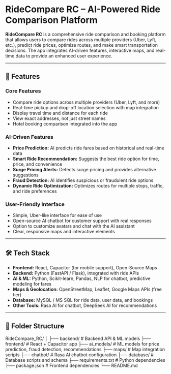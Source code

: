 # RideCompare RC – AI-Powered Ride Comparison Platform

**RideCompare RC** is a comprehensive ride comparison and booking platform that allows users to compare rides across multiple providers (Uber, Lyft, etc.), predict ride prices, optimize routes, and make smart transportation decisions. The app integrates AI-driven features, interactive maps, and real-time data to provide an enhanced user experience.

---

## 🚀 Features

### **Core Features**
- Compare ride options across multiple providers (Uber, Lyft, and more)  
- Real-time pickup and drop-off location selection with map integration  
- Display travel time and distance for each ride  
- View exact addresses, not just street names  
- Hotel booking comparison integrated into the app  

### **AI-Driven Features**
- **Price Prediction:** AI predicts ride fares based on historical and real-time data  
- **Smart Ride Recommendation:** Suggests the best ride option for time, price, and convenience  
- **Surge Pricing Alerts:** Detects surge pricing and provides alternative suggestions  
- **Fraud Detection:** AI identifies suspicious or fraudulent ride options  
- **Dynamic Ride Optimization:** Optimizes routes for multiple stops, traffic, and ride preferences  

### **User-Friendly Interface**
- Simple, Uber-like interface for ease of use  
- Open-source AI chatbot for customer support with real responses  
- Option to customize avatars and chat with the AI assistant  
- Clear, responsive maps and interactive elements  

---

## 🛠 Tech Stack
- **Frontend:** React, Capacitor (for mobile support), Open-Source Maps  
- **Backend:** Python (FastAPI / Flask), integrated with ride APIs  
- **AI & ML:** Python, Scikit-learn, Pandas, NLP for chatbot, predictive modeling for fares  
- **Maps & Geolocation:** OpenStreetMap, Leaflet, Google Maps APIs (free tier)  
- **Database:** MySQL / MS SQL for ride data, user data, and bookings  
- **Other Tools:** Rasa AI for chatbot, DeepSeek AI for recommendations  

---

## 📂 Folder Structure
RideCompare_RC/
│
├── backend/               # Backend API & ML models
├── frontend/              # React + Capacitor app
├── ai_models/             # ML models for price prediction, fraud detection, recommendations
├── maps/                  # Map integration scripts
├── chatbot/               # Rasa AI chatbot configuration
├── database/              # Database scripts and schema
├── requirements.txt       # Python dependencies
├── package.json           # Frontend dependencies
└── README.md
